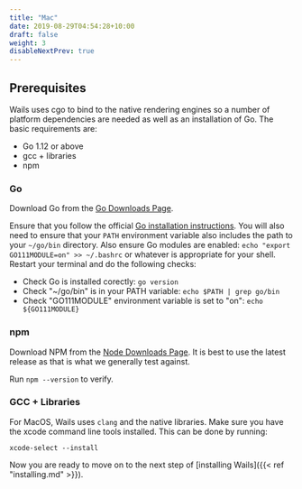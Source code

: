 ```yaml
---
title: "Mac"
date: 2019-08-29T04:54:28+10:00
draft: false
weight: 3
disableNextPrev: true
---
```


## Prerequisites

Wails uses cgo to bind to the native rendering engines so a number of platform dependencies are needed as well as an installation of Go. The basic requirements are:

- Go 1.12 or above
- gcc + libraries
- npm

### Go

Download Go from the [Go Downloads Page](https://golang.org/dl/).

Ensure that you follow the official [Go installation instructions](https://golang.org/doc/install#install). You will also need to ensure that your `PATH` environment variable also includes the path to your `~/go/bin` directory. Also ensure Go modules are enabled: `echo "export GO111MODULE=on" >> ~/.bashrc` or whatever is appropriate for your shell. Restart your terminal and do the following checks:

 * Check Go is installed corectly: `go version`
 * Check "~/go/bin" is in your PATH variable: `echo $PATH | grep go/bin`
 * Check "GO111MODULE" environment variable is set to "on": `echo ${GO111MODULE}`

### npm

Download NPM from the [Node Downloads Page](https://nodejs.org/en/download/). It is best to use the latest release as that is what we generally test against.

Run `npm --version` to verify.

### GCC + Libraries

For MacOS, Wails uses `clang` and the native libraries. Make sure you have the xcode command line tools installed. This can be done by running:

`xcode-select --install`

Now you are ready to move on to the next step of [installing Wails]({{< ref "installing.md" >}}).
